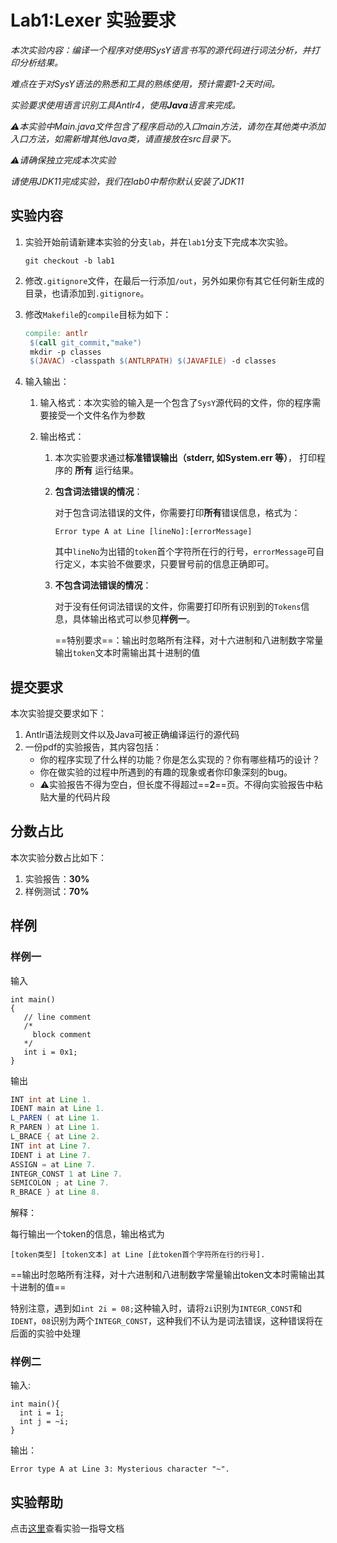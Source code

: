 # Lab1:Lexer 实验要求

*本次实验内容：编译一个程序对使用SysY语言书写的源代码进行词法分析，并打印分析结果。*

*难点在于对SysY语法的熟悉和工具的熟练使用，预计需要1-2天时间。*

*实验要求使用语言识别工具Antlr4，使用**Java**语言来完成。*

*⚠️本实验中Main.java文件包含了程序启动的入口main方法，请勿在其他类中添加入口方法，如需新增其他Java类，请直接放在src目录下。*

*⚠️请确保独立完成本次实验*

*请使用JDK11完成实验，我们在lab0中帮你默认安装了JDK11*

## 实验内容

1. 实验开始前请新建本实验的分支`lab`，并在`lab1`分支下完成本次实验。

   ```
   git checkout -b lab1
   ```

2. 修改`.gitignore`文件，在最后一行添加`/out`，另外如果你有其它任何新生成的目录，也请添加到`.gitignore`。

3. 修改`Makefile`的`compile`目标为如下：

   ```makefile
   compile: antlr
   	$(call git_commit,"make")
   	mkdir -p classes
   	$(JAVAC) -classpath $(ANTLRPATH) $(JAVAFILE) -d classes
   ```

4. 输入输出：

   1. 输入格式：本次实验的输入是一个包含了`SysY`源代码的文件，你的程序需要接受一个文件名作为参数

   2. 输出格式：

      1. 本次实验要求通过**标准错误输出（stderr, 如System.err 等）**， 打印程序的 **所有** 运行结果。

      2. **包含词法错误的情况**：

         对于包含词法错误的文件，你需要打印**所有**错误信息，格式为：

         ```
         Error type A at Line [lineNo]:[errorMessage]
         ```

         其中`lineNo`为出错的`token`首个字符所在行的行号，`errorMessage`可自行定义，本实验不做要求，只要冒号前的信息正确即可。

      3. **不包含词法错误的情况**：

         对于没有任何词法错误的文件，你需要打印所有识别到的`Tokens`信息，具体输出格式可以参见**样例一**。

         ==特别要求==：输出时忽略所有注释，对十六进制和八进制数字常量输出`token`文本时需输出其十进制的值  

## 提交要求

本次实验提交要求如下：

1. Antlr语法规则文件以及Java可被正确编译运行的源代码
2. 一份pdf的实验报告，其内容包括：
   - 你的程序实现了什么样的功能？你是怎么实现的？你有哪些精巧的设计？
   - 你在做实验的过程中所遇到的有趣的现象或者你印象深刻的bug。
   - ⚠️实验报告不得为空白，但长度不得超过==**2**==页。不得向实验报告中粘贴大量的代码片段

## 分数占比

本次实验分数占比如下：

1. 实验报告：**30%**
2. 样例测试：**70%**

## 样例

### 样例一

输入

```SysY
int main() 
{
   // line comment
   /* 
     block comment
   */
   int i = 0x1;
}
```

输出

```java
INT int at Line 1.
IDENT main at Line 1.
L_PAREN ( at Line 1.
R_PAREN ) at Line 1.
L_BRACE { at Line 2.
INT int at Line 7.
IDENT i at Line 7.
ASSIGN = at Line 7.
INTEGR_CONST 1 at Line 7.
SEMICOLON ; at Line 7.
R_BRACE } at Line 8.
```

解释：

每行输出一个token的信息，输出格式为 

```
[token类型] [token文本] at Line [此token首个字符所在行的行号].
```

==输出时忽略所有注释，对十六进制和八进制数字常量输出token文本时需输出其十进制的值==

特别注意，遇到如`int 2i = 08;`这种输入时，请将`2i`识别为`INTEGR_CONST`和`IDENT`，`08`识别为两个`INTEGR_CONST`，这种我们不认为是词法错误，这种错误将在后面的实验中处理 

### 样例二

输入:

```SysY
int main(){
  int i = 1;
  int j = ~i;
}
```

输出：

```
Error type A at Line 3: Mysterious character "~".
```

## 实验帮助

点击[这里](lab1-lexer/help.md)查看实验一指导文档

